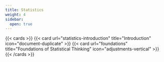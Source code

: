 ```yaml
---
title: Statistics
weight: 4
sidebar:
  open: true
---
```


{{< cards >}}
  {{< card url="statistics-introduction" title="Introduction" icon="document-duplicate" >}}
  {{< card url="foundations" title="Foundations of Statistical Thinking" icon="adjustments-vertical" >}}
{{< /cards >}}